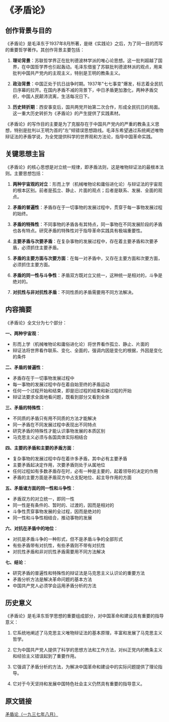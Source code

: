 # 《矛盾论》

## 创作背景与目的

《矛盾论》是毛泽东于1937年8月所著，是继《实践论》之后，为了同一目的而写的重要哲学著作。其创作背景主要包括：

1. **理论背景**：苏联哲学界正在批判德波林学派的唯心论思想。这一批判超越了国界，在中国哲学界也引起轰动。毛泽东借鉴了苏联批判德波林派的观点，用来批判中国共产党内的主观主义，特别是王明的教条主义。

2. **政治背景**：中国正处于抗日战争时期。1937年"七七事变"爆发，标志着全民抗日序幕的拉开。在国内矛盾不减的背景下，中日矛盾更加激化，两种矛盾交织，中国人民颠沛流离，生活每况日下。

3. **历史转折期**：西安事变后，国共两党开始第二次合作，形成全民抗日的局面。这一重大历史转折为《矛盾论》的产生提供了实践素材。

《矛盾论》的写作目的主要是为了克服存在于中国共产党内的严重的教条主义思想，特别是批判以王明为首的"左"倾错误思想路线。毛泽东希望通过系统阐述唯物辩证法的矛盾学说，为全党提供科学的世界观和方法论，指导中国革命实践。

## 关键思想主旨

《矛盾论》的核心思想是对立统一规律，即矛盾法则，这是唯物辩证法的最根本法则。主要思想包括：

1. **两种宇宙观的对立**：形而上学（机械唯物论和庸俗进化论）与辩证法的宇宙观的根本区别。前者是孤立、静止、片面的观点；后者是联系、发展、全面的观点。

2. **矛盾的普遍性**：矛盾存在于一切事物的发展过程中，贯穿于每一事物发展过程的始终。

3. **矛盾的特殊性**：不同事物的矛盾各有其特点，同一事物在不同发展阶段的矛盾也各有特点。研究矛盾的特殊性对于指导革命实践具有极端重要性。

4. **主要矛盾与次要矛盾**：在复杂事物的发展过程中，存在着主要矛盾和次要矛盾，必须抓住主要矛盾。

5. **矛盾的主要方面与次要方面**：在每一对矛盾中，又存在主要方面和次要方面，必须抓住主要方面。

6. **矛盾的同一性与斗争性**：矛盾双方既对立又统一，这种统一是相对的，斗争是绝对的。

7. **对抗性与非对抗性矛盾**：不同性质的矛盾需要用不同方法解决。

## 内容摘要

《矛盾论》全文分为七个部分：

**一、两种宇宙观**：
- 形而上学（机械唯物论和庸俗进化论）将世界看作孤立、静止、片面的
- 辩证法将世界看作联系、变化、全面的，强调内因是变化的根据，外因是变化的条件

**二、矛盾的普遍性**：
- 矛盾存在于一切事物发展过程中
- 每一事物的发展过程中存在着自始至终的矛盾运动
- 任何一个过程开始和结束，即是旧过程的结束和新过程的开始
- 辩证法要求全面地看问题，既看到部分又看到全体

**三、矛盾的特殊性**：
- 不同质的矛盾只有用不同质的方法才能解决
- 同一矛盾在不同发展过程中表现出不同特点
- 研究矛盾的特殊性才能认识事物发展的本质区别
- 马克思主义必须与各国具体实际相结合

**四、主要的矛盾和主要的矛盾方面**：
- 复杂事物的发展过程中存在着许多矛盾，其中必有主要矛盾
- 主要矛盾起决定作用，次要矛盾则处于从属地位
- 任何过程如有多数矛盾存在时，必有一种是主要的，起着领导的决定的作用
- 矛盾的主要方面是矛盾双方中占支配地位、起主导作用的方面

**五、矛盾诸方面的同一性和斗争性**：
- 矛盾双方的对立统一，即同一性
- 同一性是有条件的、暂时的、过渡的，因而是相对的
- 斗争性贯穿事物发展的全过程，因而是绝对的
- 同一性和斗争性相结合，推动事物的发展

**六、对抗在矛盾中的地位**：
- 对抗是矛盾斗争的一种形式，但不是矛盾斗争的全部形式
- 有些矛盾带有对抗性，有些矛盾则不带有对抗性
- 对抗性矛盾和非对抗性矛盾需要用不同方法解决

**七、结论**：
- 研究矛盾的普遍性和特殊性的辩证法是马克思主义认识论的重要方法
- 矛盾分析方法是解决革命问题的基本方法
- 中国共产党人必须学会运用矛盾分析的方法

## 历史意义

《矛盾论》是毛泽东哲学思想的重要组成部分，对中国革命和建设具有重要的指导意义：

1. 它系统地阐述了马克思主义唯物辩证法的基本原理，丰富和发展了马克思主义哲学。

2. 它为中国共产党人提供了科学的思想方法和工作方法，对纠正党内的教条主义和经验主义错误起到了重要作用。

3. 它强调了矛盾分析的方法，为解决中国革命和建设中的实际问题提供了理论指导。

4. 它对于今天坚持和发展中国特色社会主义仍然具有重要的指导意义。

## 原文链接

[矛盾论（一九三七年八月）](https://www.marxists.org/chinese/maozedong/marxist.org-chinese-mao-193708.htm)
